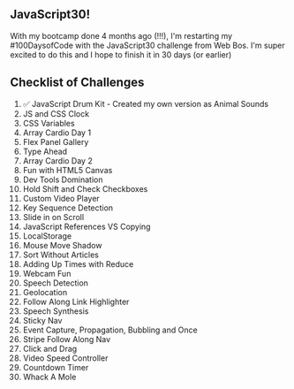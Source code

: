 ## JavaScript30!

With my bootcamp done 4 months ago (!!!), I'm restarting my #100DaysofCode with the JavaScript30 challenge from Web Bos. I'm super excited to do this and I hope to finish it in 30 days (or earlier)

## Checklist of Challenges
1. :white_check_mark: JavaScript Drum Kit - Created my own version as Animal Sounds
2. JS and CSS Clock
3. CSS Variables
4. Array Cardio Day 1
5. Flex Panel Gallery
6. Type Ahead
7. Array Cardio Day 2
8. Fun with HTML5 Canvas
9. Dev Tools Domination
10. Hold Shift and Check Checkboxes
11. Custom Video Player
12. Key Sequence Detection
13. Slide in on Scroll
14. JavaScript References VS Copying
15. LocalStorage
16. Mouse Move Shadow
17. Sort Without Articles
18. Adding Up Times with Reduce
19. Webcam Fun
20. Speech Detection
21. Geolocation
22. Follow Along Link Highlighter
23. Speech Synthesis
24. Sticky Nav
25. Event Capture, Propagation, Bubbling and Once
26. Stripe Follow Along Nav
27. Click and Drag
28. Video Speed Controller
29. Countdown Timer
30. Whack A Mole
